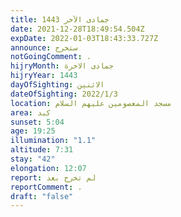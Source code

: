 ```yaml
---
title: جمادى الآخر 1443
date: 2021-12-28T18:49:54.504Z
expDate: 2022-01-03T18:43:33.727Z
announce: ستخرج
notGoingComment: .
hijryMonth: جمادى الاخرة
hijryYear: 1443
dayOfSighting: الاثنين
dateOfSighting: 2022/1/3
location: مسجد المعصومين عليهم السلام
area: كبد
sunset: 5:04
age: 19:25
illumination: "1.1"
altitude: 7:31
stay: "42"
elongation: 12:07
report: لم تخرج بعد
reportComment: .
draft: "false"
---
```


